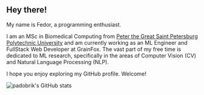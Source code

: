 ## **Hey there!**

My name is Fedor, a programming enthusiast.

I am an MSc in Biomedical Computing from [Peter the Great Saint Petersburg Polytechnic University](https://english.spbstu.ru/) and am currently working as an ML Engineer and FullStack Web Developer at GrainFox. The vast part of my free time is dedicated to ML research, specifically in the areas of Computer Vision (CV) and Natural Language Processing (NLP).

I hope you enjoy exploring my GitHub profile. Welcome!

![padobrik's GitHub stats](https://github-readme-stats.vercel.app/api?username=padobrik&show_icons=true&theme=radical)
